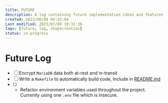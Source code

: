 ```yaml
---
title: FUTURE
description: A log containing future implementation ideas and features. List is ordered by priority.
created: 2023/06/08 04:43:04
Last modified: 2023/07/09 19:32:36
tags: [future, log, shapecreation]
status: in-progress
---
```


# Future Log

- [ ] Encrypt `MariaDB` data both at-rest and in-transit
- [ ] Write a `Makefile` to automatically build code, include in [README.md](README.md#tldr-makefile)
- [ ] - Refactor environment variables used throughout the project. Currently using one `.env` file which is insecure.